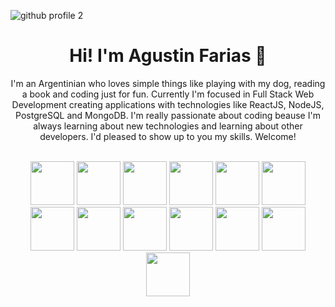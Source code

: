 ![github profile 2](https://user-images.githubusercontent.com/96506530/184713635-eeedb0ba-7af9-4d14-a5d0-ac42968f1374.gif)

<div align= center>	
		<h1>Hi! I'm Agustin Farias 👋</h1>
		<p>I'm an Argentinian who loves simple things like playing with my dog, reading a book and coding just for fun. Currently I'm focused in Full Stack Web Development creating applications with technologies like ReactJS, NodeJS, PostgreSQL and MongoDB. I'm really passionate about coding beause I'm always learning about new technologies and learning about other developers. I'd pleased to show up to you my skills. Welcome!</p>
</div>




<br />
<div display = "flex" align="center">
  	<img style="width: 70px" src="https://user-images.githubusercontent.com/96506530/184717807-8686561d-a3b2-4832-a5ea-682d6a765b45.png" />
  	<img style="width: 70px" src="https://user-images.githubusercontent.com/96506530/184718526-cf69aeb6-e2d1-4bee-bd67-3e620a0b6577.png" />
  	<img style="width: 70px" src="https://user-images.githubusercontent.com/96506530/184718728-d2f9f990-c5f2-497d-b443-78502d1443c9.png" />
  	<img style="width: 70px" src="https://user-images.githubusercontent.com/96506530/184719860-c6d9a9d1-0e96-47bb-9a7c-6dbda5cc3d4c.png" />
  	<img style="width: 70px" src="https://user-images.githubusercontent.com/96506530/184720724-a9df7a0d-33de-4eef-a29b-7c4bade38d42.png" />
  	<img style="width: 70px" src="https://user-images.githubusercontent.com/96506530/184720836-471f7996-ddde-4d33-818c-e8b59d2af8be.png" />
  	<img style="width: 70px" src="https://user-images.githubusercontent.com/96506530/184721030-5e0ac5de-3675-4d66-aade-0040c9df7219.png" />
  	<img style="width: 70px" src="https://user-images.githubusercontent.com/96506530/184721213-6278d2ab-2e84-431f-adb0-bf05b7f01ccc.png" />
  	<img style="width: 70px" src="https://user-images.githubusercontent.com/96506530/184721365-5208d736-cbe0-49ee-9029-22d40019849b.png" />
  	<img style="width: 70px" src="https://user-images.githubusercontent.com/96506530/184722232-98aac80b-ed0d-4dcf-a5ac-1c8a6106fe9a.png" />
  	<img style="width: 70px" src="https://user-images.githubusercontent.com/96506530/184727454-5ae13658-a327-4c7a-b21b-383b3f3deccc.png" />
  	<img style="width: 70px" src="https://user-images.githubusercontent.com/96506530/184728940-89f62245-99ae-499f-9824-2d9df52cc099.png" />
  	<img style="width: 70px" src="https://user-images.githubusercontent.com/96506530/184730103-593be2b9-fcd1-44c6-ac17-d4044fe2f18c.png" />
</div>

<!--
**fariasagustin3/fariasagustin3** is a ✨ _special_ ✨ repository because its `README.md` (this file) appears on your GitHub profile.

Here are some ideas to get you started:

- 🔭 I’m currently working on ...
- 🌱 I’m currently learning ...
- 👯 I’m looking to collaborate on ...
- 🤔 I’m looking for help with ...
- 💬 Ask me about ...
- 📫 How to reach me: ...
- 😄 Pronouns: ...
- ⚡ Fun fact: ...
-->

